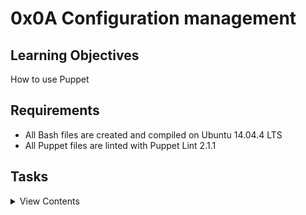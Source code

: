 # 0x0A Configuration management

## Learning Objectives

How to use Puppet

## Requirements

- All Bash files are created and compiled on Ubuntu 14.04.4 LTS
- All Puppet files are linted with Puppet Lint 2.1.1

## Tasks

<details>
<summary>View Contents</summary>

### [0. Create a file](./0-create_a_file.pp)

- Using Puppet, create a file in /tmp.

  - File path is /tmp/holberton
  - File permission is 0744
  - File owner is www-data
  - File group is www-data
  - File contains I love Puppet

```
root@6712bef7a528:~# puppet apply 0-create_a_file.pp
```

```
Notice: Compiled catalog for 6712bef7a528.ec2.internal in environment production in 0.04 seconds
Notice: /Stage[main]/Main/File[holberton]/ensure: defined content as '{md5}f1b70c2a42a98d82224986a612400db9'
Notice: Finished catalog run in 0.03 seconds
```

```
root@6712bef7a528:~#
root@6712bef7a528:~# ls -l /tmp/holberton
-rwxr--r-- 1 www-data www-data 13 Mar 19 23:12 /tmp/holberton
root@6712bef7a528:~# cat /tmp/holberton
```

### [1. Install a package](./1-install_a_package.pp)

- Using Puppet, install puppet-lint.

```
root@d391259bf577:/# puppet apply 1-install_a_package.pp
```

```
Notice: Compiled catalog for d391259bf577.hsd1.ca.comcast.net in environment production in 0.10 seconds
Notice: /Stage[main]/Main/Package[puppet-lint]/ensure: created
Notice: Finished catalog run in 2.83 seconds
```

```
root@d391259bf577:/# gem list
```

```ruby
*** LOCAL GEMS ***

puppet-lint (2.1.1)
```

### [2. Execute a command](./2-execute_a_command.pp)

- Using Puppet, create a manifest that kills a process named killmenow.

  - Must use the exec Puppet resource
  - Must use pkill

```
root@d391259bf577:/# puppet apply 2-execute_a_command.pp
```

```
Notice: Compiled catalog for d391259bf577.hsd1.ca.comcast.net in environment production in 0.01 seconds
Notice: /Stage[main]/Main/Exec[killmenow]/returns: executed successfully
Notice: Finished catalog run in 0.10 seconds
```

